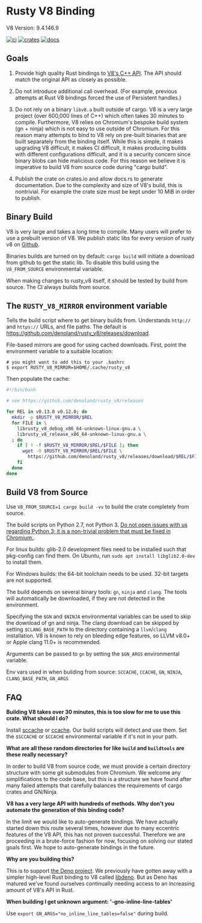 # Rusty V8 Binding

V8 Version: 9.4.146.9

[![ci](https://github.com/denoland/rusty_v8/workflows/ci/badge.svg?branch=main)](https://github.com/denoland/rusty_v8/actions)
[![crates](https://img.shields.io/crates/v/rusty_v8.svg)](https://crates.io/crates/rusty_v8)
[![docs](https://docs.rs/rusty_v8/badge.svg)](https://docs.rs/rusty_v8)

## Goals

1. Provide high quality Rust bindings to [V8's C++
   API](https://cs.chromium.org/chromium/src/v8/include/v8.h). The API should
   match the original API as closely as possible.

2. Do not introduce additional call overhead. (For example, previous attempts at
   Rust V8 bindings forced the use of Persistent handles.)

3. Do not rely on a binary `libv8.a` built outside of cargo. V8 is a very large
   project (over 600,000 lines of C++) which often takes 30 minutes to compile.
   Furthermore, V8 relies on Chromium's bespoke build system (gn + ninja) which is
   not easy to use outside of Chromium. For this reason many attempts to bind to V8
   rely on pre-built binaries that are built separately from the binding itself.
   While this is simple, it makes upgrading V8 difficult, it makes CI difficult, it
   makes producing builds with different configurations difficult, and it is a
   security concern since binary blobs can hide malicious code. For this reason we
   believe it is imperative to build V8 from source code during "cargo build".

4. Publish the crate on crates.io and allow docs.rs to generate documentation.
   Due to the complexity and size of V8's build, this is nontrivial. For example
   the crate size must be kept under 10 MiB in order to publish.

## Binary Build

V8 is very large and takes a long time to compile. Many users will prefer to use
a prebuilt version of V8. We publish static libs for every version of rusty v8
on [Github](https://github.com/denoland/rusty_v8/releases).

Binaries builds are turned on by default: `cargo build` will initiate a download
from github to get the static lib. To disable this build using the
`V8_FROM_SOURCE` environmental variable.

When making changes to rusty_v8 itself, it should be tested by build from
source. The CI always builds from source.

## The `RUSTY_V8_MIRROR` environment variable

Tells the build script where to get binary builds from. Understands
`http://` and `https://` URLs, and file paths. The default is
https://github.com/denoland/rusty_v8/releases/download.

File-based mirrors are good for using cached downloads. First, point
the environment variable to a suitable location:

    # you might want to add this to your .bashrc
    $ export RUSTY_V8_MIRROR=$HOME/.cache/rusty_v8

Then populate the cache:

```bash
#!/bin/bash

# see https://github.com/denoland/rusty_v8/releases

for REL in v0.13.0 v0.12.0; do
  mkdir -p $RUSTY_V8_MIRROR/$REL
  for FILE in \
    librusty_v8_debug_x86_64-unknown-linux-gnu.a \
    librusty_v8_release_x86_64-unknown-linux-gnu.a \
  ; do
    if [ ! -f $RUSTY_V8_MIRROR/$REL/$FILE ]; then
      wget -O $RUSTY_V8_MIRROR/$REL/$FILE \
        https://github.com/denoland/rusty_v8/releases/download/$REL/$FILE
    fi
  done
done
```

## Build V8 from Source

Use `V8_FROM_SOURCE=1 cargo build -vv` to build the crate completely from
source.

The build scripts on Python 2.7, not Python 3. [Do not open issues with us
regarding Python 3; it is a non-trivial problem that must be fixed in
Chromium.](https://bugs.chromium.org/p/chromium/issues/detail?id=942720).

For linux builds: glib-2.0 development files need to be installed such that
pkg-config can find them. On Ubuntu, run `sudo apt install libglib2.0-dev` to
install them.

For Windows builds: the 64-bit toolchain needs to be used. 32-bit targets are
not supported.

The build depends on several binary tools: `gn`, `ninja` and `clang`. The
tools will automatically be downloaded, if they are not detected in the environment.

Specifying the `$GN` and `$NINJA` environmental variables can be used to skip
the download of gn and ninja. The clang download can be skipped by setting
`$CLANG_BASE_PATH` to the directory containing a `llvm`/`clang` installation.
V8 is known to rely on bleeding edge features, so LLVM v8.0+ or Apple clang 11.0+
is recommended.

Arguments can be passed to `gn` by setting the `$GN_ARGS` environmental variable.

Env vars used in when building from source: `SCCACHE`, `CCACHE`, `GN`, `NINJA`,
`CLANG_BASE_PATH`, `GN_ARGS`

## FAQ

**Building V8 takes over 30 minutes, this is too slow for me to use this crate.
What should I do?**

Install [sccache](https://github.com/mozilla/sccache) or
[ccache](https://ccache.dev/). Our build scripts will detect and use them. Set
the `$SCCACHE` or `$CCACHE` environmental variable if it's not in your path.

**What are all these random directories for like `build` and `buildtools` are
these really necessary?**

In order to build V8 from source code, we must provide a certain directory
structure with some git submodules from Chromium. We welcome any simplifications
to the code base, but this is a structure we have found after many failed
attempts that carefully balances the requirements of cargo crates and
GN/Ninja.

**V8 has a very large API with hundreds of methods. Why don't you automate the
generation of this binding code?**

In the limit we would like to auto-generate bindings. We have actually started
down this route several times, however due to many eccentric features of the V8
API, this has not proven successful. Therefore we are proceeding in a
brute-force fashion for now, focusing on solving our stated goals first. We hope
to auto-generate bindings in the future.

**Why are you building this?**

This is to support [the Deno project](https://deno.land/). We previously have
gotten away with a simpler high-level Rust binding to V8 called
[libdeno](https://github.com/denoland/deno/tree/32937251315493ef2c3b42dd29340e8a34501aa4/core/libdeno).
But as Deno has matured we've found ourselves continually needing access to an
increasing amount of V8's API in Rust.

**When building I get unknown argument: '-gno-inline-line-tables'**

Use `export GN_ARGS="no_inline_line_tables=false"` during build.
